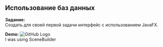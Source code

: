## Использование баз данных

**Задание:**\
Создать для своей первой задачи интерфейс с использованием JavaFX.

**Demo:**
![GitHub Logo](https://res.cloudinary.com/farx/image/upload/v1553150091/img.png)\
I was using SceneBuilder
